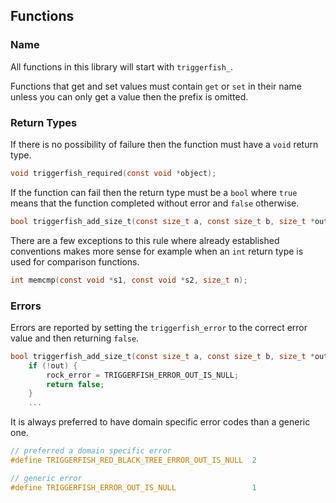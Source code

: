 ## Functions

### Name

All functions in this library will start with ``triggerfish_``. 

Functions that get and set values must contain ``get`` or ``set`` in 
their name unless you can only get a value then the prefix is omitted.

### Return Types

If there is no possibility of failure then the function must have a
``void`` return type.

```c
void triggerfish_required(const void *object);
```

If the function can fail then the return type must be a ``bool`` where 
``true`` means that the function completed without error and ``false`` 
otherwise.

```c
bool triggerfish_add_size_t(const size_t a, const size_t b, size_t *out)
```

There are a few exceptions to this rule where already established 
conventions makes more sense for example when an ``int`` return type is 
used for comparison functions.

```c
int memcmp(const void *s1, const void *s2, size_t n);
```

### Errors

Errors are reported by setting the ``triggerfish_error`` to the correct error 
value and then returning ``false``.

```c
bool triggerfish_add_size_t(const size_t a, const size_t b, size_t *out) {
    if (!out) {
        rock_error = TRIGGERFISH_ERROR_OUT_IS_NULL;
        return false;
    }
    ...
```

It is always preferred to have domain specific error codes than a generic 
one.

```c
// preferred a domain specific error
#define TRIGGERFISH_RED_BLACK_TREE_ERROR_OUT_IS_NULL  2

// generic error
#define TRIGGERFISH_ERROR_OUT_IS_NULL                 1
```
